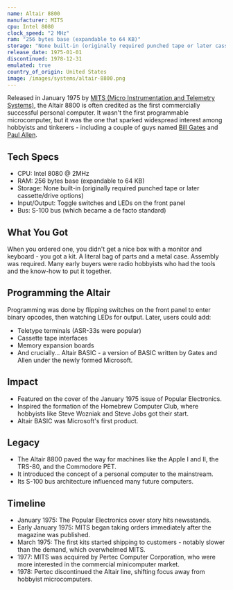 ```yaml
---
name: Altair 8800
manufacturer: MITS
cpu: Intel 8080
clock_speed: "2 MHz"
ram: "256 bytes base (expandable to 64 KB)"
storage: "None built-in (originally required punched tape or later cassette/drive options)"
release_date: 1975-01-01
discontinued: 1978-12-31
emulated: true
country_of_origin: United States
image: /images/systems/altair-8800.png
---
```


Released in January 1975 by [MITS (Micro Instrumentation and Telemetry Systems)](/companies/mits), the Altair 8800 is often credited as the first commercially successful personal computer. It wasn't the first programmable microcomputer, but it was the one that sparked widespread interest among hobbyists and tinkerers - including a couple of guys named [Bill Gates](/people/bill-gates) and [Paul Allen](/people/paul-allen).

## Tech Specs

* CPU: Intel 8080 @ 2MHz
* RAM: 256 bytes base (expandable to 64 KB)
* Storage: None built-in (originally required punched tape or later cassette/drive options)
* Input/Output: Toggle switches and LEDs on the front panel
* Bus: S-100 bus (which became a de facto standard)

## What You Got

When you ordered one, you didn't get a nice box with a monitor and keyboard - you got a kit. A literal bag of parts and a metal case. Assembly was required. Many early buyers were radio hobbyists who had the tools and the know-how to put it together.

## Programming the Altair

Programming was done by flipping switches on the front panel to enter binary opcodes, then watching LEDs for output. Later, users could add:

* Teletype terminals (ASR-33s were popular)
* Cassette tape interfaces
* Memory expansion boards
* And crucially... Altair BASIC - a version of BASIC written by Gates and Allen under the newly formed Microsoft.

## Impact

* Featured on the cover of the January 1975 issue of Popular Electronics.
* Inspired the formation of the Homebrew Computer Club, where hobbyists like Steve Wozniak and Steve Jobs got their start.
* Altair BASIC was Microsoft's first product.

## Legacy

* The Altair 8800 paved the way for machines like the Apple I and II, the TRS-80, and the Commodore PET.
* It introduced the concept of a personal computer to the mainstream.
* Its S-100 bus architecture influenced many future computers.

## Timeline

* January 1975: The Popular Electronics cover story hits newsstands.
* Early January 1975: MITS began taking orders immediately after the magazine was published.
* March 1975: The first kits started shipping to customers - notably slower than the demand, which overwhelmed MITS.
* 1977: MITS was acquired by Pertec Computer Corporation, who were more interested in the commercial minicomputer market.
* 1978: Pertec discontinued the Altair line, shifting focus away from hobbyist microcomputers.
